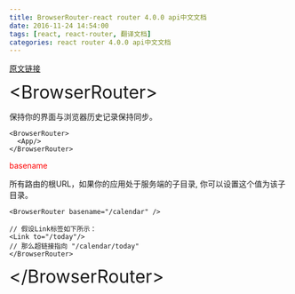 ```yaml
---
title: BrowserRouter-react router 4.0.0 api中文文档
date: 2016-11-24 14:54:00
tags: [react, react-router, 翻译文档]
categories: react router 4.0.0 api中文文档
---
```

[原文链接](https://react-router.now.sh/BrowserRouter)

<font size='6em'>&lt;BrowserRouter&gt;</font>

保持你的界面与浏览器历史记录保持同步。
```html5
<BrowserRouter>
  <App/>
</BrowserRouter>
```
<!--more-->

<font color='#FF0000'>basename</font>

所有路由的根URL，如果你的应用处于服务端的子目录, 你可以设置这个值为该子目录。

```html5
<BrowserRouter basename="/calendar" />

// 假设Link标签如下所示：
<Link to="/today"/>
// 那么超链接指向 "/calendar/today"
</BrowserRouter>
```
<font size='6em'>&lt;/BrowserRouter&gt;</font>
